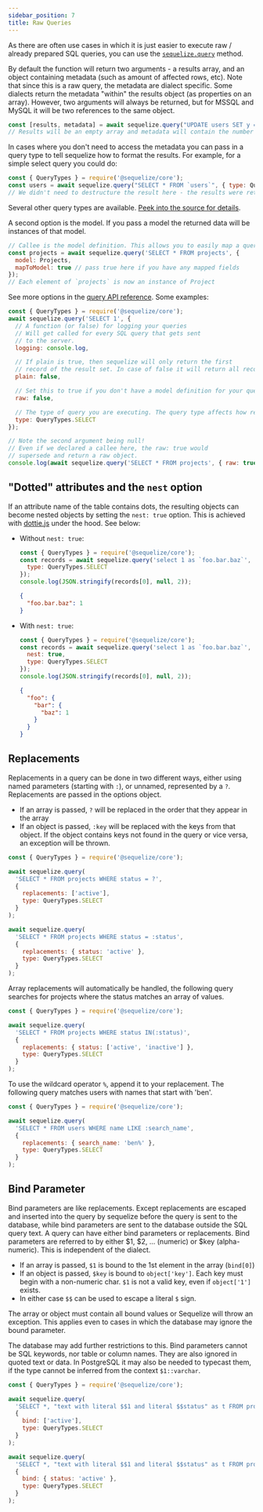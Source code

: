 ```yaml
---
sidebar_position: 7
title: Raw Queries
---
```


As there are often use cases in which it is just easier to execute raw / already prepared SQL queries, you can use the [`sequelize.query`](pathname:///api/v7/classes/Sequelize.html#query) method.

By default the function will return two arguments - a results array, and an object containing metadata (such as amount of affected rows, etc). Note that since this is a raw query, the metadata are dialect specific. Some dialects return the metadata "within" the results object (as properties on an array). However, two arguments will always be returned, but for MSSQL and MySQL it will be two references to the same object.

```js
const [results, metadata] = await sequelize.query("UPDATE users SET y = 42 WHERE x = 12");
// Results will be an empty array and metadata will contain the number of affected rows.
```

In cases where you don't need to access the metadata you can pass in a query type to tell sequelize how to format the results. For example, for a simple select query you could do:

```js
const { QueryTypes } = require('@sequelize/core');
const users = await sequelize.query("SELECT * FROM `users`", { type: QueryTypes.SELECT });
// We didn't need to destructure the result here - the results were returned directly
```

Several other query types are available. [Peek into the source for details](https://github.com/sequelize/sequelize/blob/main/src/query-types.ts).

A second option is the model. If you pass a model the returned data will be instances of that model.

```js
// Callee is the model definition. This allows you to easily map a query to a predefined model
const projects = await sequelize.query('SELECT * FROM projects', {
  model: Projects,
  mapToModel: true // pass true here if you have any mapped fields
});
// Each element of `projects` is now an instance of Project
```

See more options in the [query API reference](pathname:///api/v7/classes/Sequelize.html#query). Some examples:

```js
const { QueryTypes } = require('@sequelize/core');
await sequelize.query('SELECT 1', {
  // A function (or false) for logging your queries
  // Will get called for every SQL query that gets sent
  // to the server.
  logging: console.log,

  // If plain is true, then sequelize will only return the first
  // record of the result set. In case of false it will return all records.
  plain: false,

  // Set this to true if you don't have a model definition for your query.
  raw: false,

  // The type of query you are executing. The query type affects how results are formatted before they are passed back.
  type: QueryTypes.SELECT
});

// Note the second argument being null!
// Even if we declared a callee here, the raw: true would
// supersede and return a raw object.
console.log(await sequelize.query('SELECT * FROM projects', { raw: true }));
```

## "Dotted" attributes and the `nest` option

If an attribute name of the table contains dots, the resulting objects can become nested objects by setting the `nest: true` option. This is achieved with [dottie.js](https://github.com/mickhansen/dottie.js/) under the hood. See below:

* Without `nest: true`:

  ```js
  const { QueryTypes } = require('@sequelize/core');
  const records = await sequelize.query('select 1 as `foo.bar.baz`', {
    type: QueryTypes.SELECT
  });
  console.log(JSON.stringify(records[0], null, 2));
  ```

  ```json
  {
    "foo.bar.baz": 1
  }
  ```

* With `nest: true`:

  ```js
  const { QueryTypes } = require('@sequelize/core');
  const records = await sequelize.query('select 1 as `foo.bar.baz`', {
    nest: true,
    type: QueryTypes.SELECT
  });
  console.log(JSON.stringify(records[0], null, 2));
  ```

  ```json
  {
    "foo": {
      "bar": {
        "baz": 1
      }
    }
  }
  ```

## Replacements

Replacements in a query can be done in two different ways, either using named parameters (starting with `:`), or unnamed, represented by a `?`. Replacements are passed in the options object.

* If an array is passed, `?` will be replaced in the order that they appear in the array
* If an object is passed, `:key` will be replaced with the keys from that object. If the object contains keys not found in the query or vice versa, an exception will be thrown.

```js
const { QueryTypes } = require('@sequelize/core');

await sequelize.query(
  'SELECT * FROM projects WHERE status = ?',
  {
    replacements: ['active'],
    type: QueryTypes.SELECT
  }
);

await sequelize.query(
  'SELECT * FROM projects WHERE status = :status',
  {
    replacements: { status: 'active' },
    type: QueryTypes.SELECT
  }
);
```

Array replacements will automatically be handled, the following query searches for projects where the status matches an array of values.

```js
const { QueryTypes } = require('@sequelize/core');

await sequelize.query(
  'SELECT * FROM projects WHERE status IN(:status)',
  {
    replacements: { status: ['active', 'inactive'] },
    type: QueryTypes.SELECT
  }
);
```

To use the wildcard operator `%`, append it to your replacement. The following query matches users with names that start with 'ben'.

```js
const { QueryTypes } = require('@sequelize/core');

await sequelize.query(
  'SELECT * FROM users WHERE name LIKE :search_name',
  {
    replacements: { search_name: 'ben%' },
    type: QueryTypes.SELECT
  }
);
```

## Bind Parameter

Bind parameters are like replacements. Except replacements are escaped and inserted into the query by sequelize before the query is sent to the database, while bind parameters are sent to the database outside the SQL query text. A query can have either bind parameters or replacements. Bind parameters are referred to by either $1, $2, ... (numeric) or $key (alpha-numeric). This is independent of the dialect.

* If an array is passed, `$1` is bound to the 1st element in the array (`bind[0]`)
* If an object is passed, `$key` is bound to `object['key']`. Each key must begin with a non-numeric char. `$1` is not a valid key, even if `object['1']` exists.
* In either case `$$` can be used to escape a literal `$` sign.

The array or object must contain all bound values or Sequelize will throw an exception. This applies even to cases in which the database may ignore the bound parameter.

The database may add further restrictions to this. Bind parameters cannot be SQL keywords, nor table or column names. They are also ignored in quoted text or data. In PostgreSQL it may also be needed to typecast them, if the type cannot be inferred from the context `$1::varchar`.

```js
const { QueryTypes } = require('@sequelize/core');

await sequelize.query(
  'SELECT *, "text with literal $$1 and literal $$status" as t FROM projects WHERE status = $1',
  {
    bind: ['active'],
    type: QueryTypes.SELECT
  }
);

await sequelize.query(
  'SELECT *, "text with literal $$1 and literal $$status" as t FROM projects WHERE status = $status',
  {
    bind: { status: 'active' },
    type: QueryTypes.SELECT
  }
);
```

